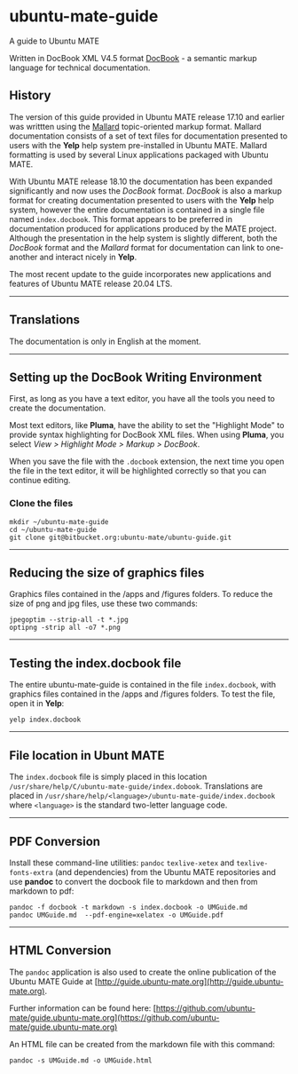 # ubuntu-mate-guide

A guide to Ubuntu MATE

Written in DocBook XML V4.5 format [DocBook](http://docbook.org/xml/4.5/docbookx.dtd) - a semantic markup language for technical documentation. 

## History

The version of this guide provided in Ubuntu MATE release 17.10 and earlier was writtten using the [Mallard](http://projectmallard.org/index.html) topic-oriented markup format. Mallard documentation consists of a set of text files for documentation presented to users with the **Yelp** help system pre-installed in Ubuntu MATE. Mallard formatting is used by several Linux applications packaged with Ubuntu MATE.

With Ubuntu MATE release 18.10 the documentation has been expanded significantly and now uses the *DocBook* format. *DocBook* is also a markup format for creating documentation presented to users with the **Yelp** help system, however the entire documentation is contained in a single file named `index.docbook`. This format appears to be preferred in documentation produced for applications produced by the MATE project. Although the presentation in the help system is slightly different, both the *DocBook* format and the *Mallard* format for documentation can link to one-another and interact nicely in **Yelp**.

The most recent update to the guide incorporates new applications and features of Ubuntu MATE release 20.04 LTS.

----------
## Translations

The documentation is only in English at the moment. 

----------
## Setting up the DocBook Writing Environment

First, as long as you have a text editor, you have all the tools you need to create the documentation. 

Most text editors, like **Pluma**, have the ability to set the "Highlight Mode" to provide syntax highlighting for DocBook XML files. When using **Pluma**, you select *View > Highlight Mode > Markup > DocBook*. 

When you save the file with the `.docbook` extension, the next time you open the file in the text editor, it will be highlighted correctly so that you can continue editing.

### Clone the files

    mkdir ~/ubuntu-mate-guide
    cd ~/ubuntu-mate-guide
    git clone git@bitbucket.org:ubuntu-mate/ubuntu-guide.git

----------
## Reducing the size of graphics files

Graphics files contained in the /apps and /figures folders. To reduce the size of png and jpg files, use these two commands:
``` 
jpegoptim --strip-all -t *.jpg
optipng -strip all -o7 *.png
```

----------
## Testing the index.docbook file

The entire ubuntu-mate-guide is contained in the file `index.docbook`, with graphics files contained in the /apps and /figures folders. To test the file, open it in **Yelp**:

``` 
yelp index.docbook
```

----------
## File location in Ubunt MATE

The `index.docbook` file is simply placed in this location `/usr/share/help/C/ubuntu-mate-guide/index.dobook`. Translations are placed in `/usr/share/help/<language>/ubuntu-mate-guide/index.docbook` where `<language>` is the standard two-letter language code.

----------
## PDF Conversion

Install these command-line utilities: `pandoc` `texlive-xetex` and `texlive-fonts-extra` (and dependencies) from the Ubuntu MATE repositories and use **pandoc** to convert the docbook file to markdown and then from markdown to pdf:

```
pandoc -f docbook -t markdown -s index.docbook -o UMGuide.md
pandoc UMGuide.md  --pdf-engine=xelatex -o UMGuide.pdf
```

----------
## HTML Conversion

The `pandoc` application is also used to create the online publication of the Ubuntu MATE Guide at [http://guide.ubuntu-mate.org](http://guide.ubuntu-mate.org).

Further information can be found here: 
[https://github.com/ubuntu-mate/guide.ubuntu-mate.org](https://github.com/ubuntu-mate/guide.ubuntu-mate.org)

An HTML file can be created from the markdown file with this command:

```
pandoc -s UMGuide.md -o UMGuide.html
```

